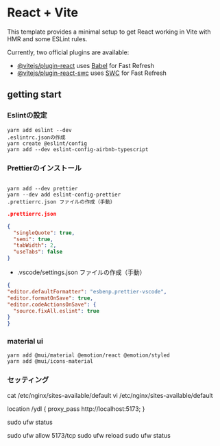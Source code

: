 # React + Vite

This template provides a minimal setup to get React working in Vite with HMR and some ESLint rules.

Currently, two official plugins are available:

- [@vitejs/plugin-react](https://github.com/vitejs/vite-plugin-react/blob/main/packages/plugin-react/README.md) uses [Babel](https://babeljs.io/) for Fast Refresh
- [@vitejs/plugin-react-swc](https://github.com/vitejs/vite-plugin-react-swc) uses [SWC](https://swc.rs/) for Fast Refresh

## getting start

### Eslintの設定

```
yarn add eslint --dev
.eslintrc.jsonの作成
yarn create @eslint/config
yarn add --dev eslint-config-airbnb-typescript
```

### Prettierのインストール

```

yarn add --dev prettier
yarn --dev add eslint-config-prettier
.prettierrc.json ファイルの作成（手動）
```

```json:.prettierrc.json
.prettierrc.json

{
  "singleQuote": true,
  "semi": true,
  "tabWidth": 2,
  "useTabs": false
}
```

- .vscode/settings.json ファイルの作成（手動）

```json:settings.json
{
"editor.defaultFormatter": "esbenp.prettier-vscode",
"editor.formatOnSave": true,
"editor.codeActionsOnSave": {
  "source.fixAll.eslint": true
}
}
```

### material ui

```
yarn add @mui/material @emotion/react @emotion/styled
yarn add @mui/icons-material
```

### セッティング

cat /etc/nginx/sites-available/default
vi /etc/nginx/sites-available/default

location /ydl {
proxy_pass http://localhost:5173;
}

sudo ufw status

sudo ufw allow 5173/tcp
sudo ufw reload
sudo ufw status

